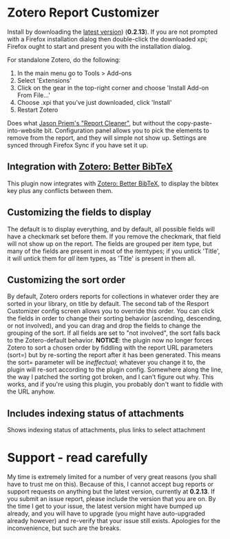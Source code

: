 # Zotero Report Customizer

Install by downloading the [latest version](https://zotplus.github.io/report-customizer/zotero-report-customizer-0.2.13.xpi)) (**0.2.13**). If you are not
prompted with a Firefox installation dialog then double-click the downloaded xpi; Firefox ought to start and present you
with the installation dialog.

For standalone Zotero, do the following:

1. In the main menu go to Tools > Add-ons
2. Select 'Extensions'
3. Click on the gear in the top-right corner and choose 'Install Add-on From File...'
4. Choose .xpi that you've just downloaded, click 'Install'
5. Restart Zotero

Does what [Jason Priem's "Report Cleaner"](http://jasonpriem.org/projects/report_cleaner.php), but
without the copy-paste-into-website bit. Configuration panel allows you to pick the elements to remove
from the report, and they will simple not show up. Settings are synced through Firefox Sync if you
have set it up.

## Integration with [Zotero: Better BibTeX](https://zotplus.github.io/better-bibtex/)

This plugin now integrates with [Zotero: Better BibTeX](https://zotplus.github.io/better-bibtex/), to display the
bibtex key plus any conflicts between them.

## Customizing the fields to display

The default is to display everything, and by default, all possible fields will have a checkmark set before them. If you remove the checkmark,
that field will not show up on the report. The fields are grouped per item type, but many of the fields are present in most of the itemtypes; if you
untick 'Title', it will untick them for *all* item types, as 'Title' is present in them all.

## Customizing the sort order

By default, Zotero orders reports for collections in whatever order they are sorted in your library, on title by default. The second tab of the
Resport Customizer config screen allows you to override this order. You can click the fields in order to change their sorting behavior
(ascending, descending, or not involved), and you can drag and drop the fields to change the grouping of the sort. If all fields are set to "not involved",
the sort falls back to the Zotero-default behavior. **NOTICE**: the plugin now no longer forces Zotero to sort a chosen
order by fiddling with the report URL parameters (sort=) but by re-sorting the report after it has been generated. This
means the sort= parameter will be *ineffectual*; whatever you change it to, the plugin will re-sort according to the
plugin config. Somewhere along the line, the way I patched the sorting got broken, and I can't figure out why. This
works, and if you're using this plugin, you probably don't want to fiddle with the URL anyhow.

## Includes indexing status of attachments

Shows indexing status of attachments, plus links to select attachment

# Support - read carefully

My time is extremely limited for a number of very great reasons (you shall have to trust me on this). Because of this, I
cannot accept bug reports
or support requests on anything but the latest version, currently at **0.2.13**. If you submit an issue report,
please include the version that you are on. By the time I get to your issue, the latest version might have bumped up
already, and you
will have to upgrade (you might have auto-upgraded already however) and re-verify that your issue still exists.
Apologies for the inconvenience, but such
are the breaks.
